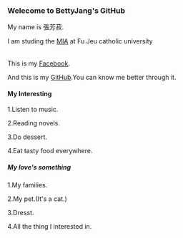 <div class="container-fluid">
  <h3 class="text-primary text-center">Welecome to BettyJang's GitHub</h3>

My name is 張芳菽.

I am studing the <a href="http://www.miia.fju.edu.tw/layout/oneorange/vvindex.jsp">MIA</a> at Fu Jeu catholic university
<h6 class="$("MIA").css("color","red");"></h6>
This is my <a href="https://www.facebook.com/?ref=tn_tnmn">Facebook</a>.

And this is my <a href="https://github.com/">GitHub</a>.You can know me better through it.

 <h4>My Interesting</h4>
1.Listen to music.

2.Reading novels.

3.Do dessert.

4.Eat tasty food everywhere.

<h5 class="text-primary text-center">My love's something</h5> 

1.My families.

2.My pet.(It's a cat.)

3.Dresst.

4.All the thing I interested in.
</div>

